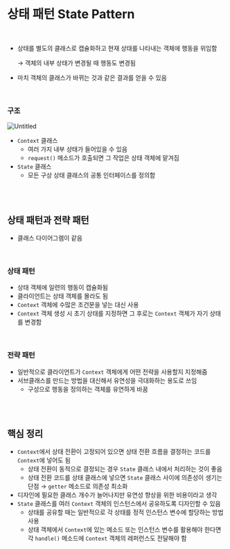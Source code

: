 # 상태 패턴 State Pattern

<br>

- 상태를 별도의 클래스로 캡슐화하고 현재 상태를 나타내는 객체에 행동을 위임함
    
    → 객체의 내부 상태가 변경될 때 행동도 변경됨
    
- 마치 객체의 클래스가 바뀌는 것과 같은 결과를 얻을 수 있음

<br>

### 구조

![Untitled](https://prod-files-secure.s3.us-west-2.amazonaws.com/0c50b569-e567-470e-9354-1915ae84cad7/1065e9e7-555b-46b9-8969-c63a664dac2f/Untitled.png)

- `Context` 클래스
    - 여러 가지 내부 상태가 들어있을 수 있음
    - `request()` 메소드가 호출되면 그 작업은 상태 객체에 맡겨짐
- `State` 클래스
    - 모든 구상 상태 클래스의 공통 인터페이스를 정의함

<br><br>

## 상태 패턴과 전략 패턴

- 클래스 다이어그램이 같음

<br>

### 상태 패턴

- 상태 객체에 일련의 행동이 캡슐화됨
- 클라이언트는 상태 객체를 몰라도 됨
- `Context` 객체에 수많은 조건문을 넣는 대신 사용
- `Context` 객체 생성 시 초기 상태를 지정하면 그 후로는 `Context` 객체가 자기 상태를 변경함

<br>

### 전략 패턴

- 일반적으로 클라이언트가 `Context` 객체에게 어떤 전략을 사용할지 지정해줌
- 서브클래스를 만드는 방법을 대신해서 유연성을 극대화하는 용도로 쓰임
    - 구성으로 행동을 정의하는 객체를 유연하게 바꿈

<br><br>

## 핵심 정리

- `Context`에서 상태 전환이 고정되어 있으면 상태 전환 흐름을 결정하는 코드를 `Context`에 넣어도 됨
    - 상태 전환이 동적으로 결정되는 경우 `State` 클래스 내에서 처리하는 것이 좋음
    - 상태 전환 코드를 상태 클래스에 넣으면 `State` 클래스 사이에 의존성이 생기는 단점 → `getter` 메소드로 의존성 최소화
- 디자인에 필요한 클래스 개수가 늘어나지만 유연성 향상을 위한 비용이라고 생각
- `State` 클래스를 여러 `Context` 객체의 인스턴스에서 공유하도록 디자인할 수 있음
    - 상태를 공유할 때는 일반적으로 각 상태를 정적 인스턴스 변수에 할당하는 방법 사용
    - 상태 객체에서 `Context`에 있는 메소드 또는 인스턴스 변수를 활용해야 한다면 각 `handle()` 메소드에 `Context` 객체의 레퍼런스도 전달해야 함
